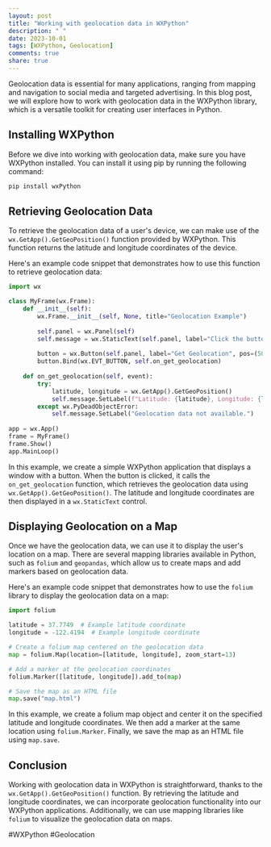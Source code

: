 ```yaml
---
layout: post
title: "Working with geolocation data in WXPython"
description: " "
date: 2023-10-01
tags: [WXPython, Geolocation]
comments: true
share: true
---
```


Geolocation data is essential for many applications, ranging from mapping and navigation to social media and targeted advertising. In this blog post, we will explore how to work with geolocation data in the WXPython library, which is a versatile toolkit for creating user interfaces in Python.

## Installing WXPython

Before we dive into working with geolocation data, make sure you have WXPython installed. You can install it using pip by running the following command:

```python
pip install wxPython
```

## Retrieving Geolocation Data

To retrieve the geolocation data of a user's device, we can make use of the `wx.GetApp().GetGeoPosition()` function provided by WXPython. This function returns the latitude and longitude coordinates of the device.

Here's an example code snippet that demonstrates how to use this function to retrieve geolocation data:

```python
import wx

class MyFrame(wx.Frame):
    def __init__(self):
        wx.Frame.__init__(self, None, title="Geolocation Example")
        
        self.panel = wx.Panel(self)
        self.message = wx.StaticText(self.panel, label="Click the button to retrieve geolocation data.", pos=(50, 50))
        
        button = wx.Button(self.panel, label="Get Geolocation", pos=(50, 100))
        button.Bind(wx.EVT_BUTTON, self.on_get_geolocation)
        
    def on_get_geolocation(self, event):
        try:
            latitude, longitude = wx.GetApp().GetGeoPosition()
            self.message.SetLabel(f"Latitude: {latitude}, Longitude: {longitude}")
        except wx.PyDeadObjectError:
            self.message.SetLabel("Geolocation data not available.")
        
app = wx.App()
frame = MyFrame()
frame.Show()
app.MainLoop()
```

In this example, we create a simple WXPython application that displays a window with a button. When the button is clicked, it calls the `on_get_geolocation` function, which retrieves the geolocation data using `wx.GetApp().GetGeoPosition()`. The latitude and longitude coordinates are then displayed in a `wx.StaticText` control.

## Displaying Geolocation on a Map

Once we have the geolocation data, we can use it to display the user's location on a map. There are several mapping libraries available in Python, such as `folium` and `geopandas`, which allow us to create maps and add markers based on geolocation data.

Here's an example code snippet that demonstrates how to use the `folium` library to display the geolocation data on a map:

```python
import folium

latitude = 37.7749  # Example latitude coordinate
longitude = -122.4194  # Example longitude coordinate

# Create a folium map centered on the geolocation data
map = folium.Map(location=[latitude, longitude], zoom_start=13)

# Add a marker at the geolocation coordinates
folium.Marker([latitude, longitude]).add_to(map)

# Save the map as an HTML file
map.save("map.html")
```

In this example, we create a folium map object and center it on the specified latitude and longitude coordinates. We then add a marker at the same location using `folium.Marker`. Finally, we save the map as an HTML file using `map.save`.

## Conclusion

Working with geolocation data in WXPython is straightforward, thanks to the `wx.GetApp().GetGeoPosition()` function. By retrieving the latitude and longitude coordinates, we can incorporate geolocation functionality into our WXPython applications. Additionally, we can use mapping libraries like `folium` to visualize the geolocation data on maps.

#WXPython #Geolocation